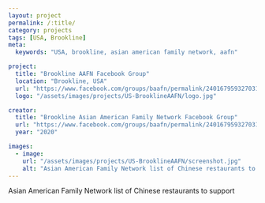 ```yaml
---
layout: project
permalink: /:title/
category: projects
tags: [USA, Brookline]
meta:
  keywords: "USA, brookline, asian american family network, aafn"

project:
  title: "Brookline AAFN Facebook Group"
  location: "Brookline, USA"
  url: "https://www.facebook.com/groups/baafn/permalink/2401679593270310/"
  logo: "/assets/images/projects/US-BrooklineAAFN/logo.jpg"

creator:
  title: "Brookline Asian American Family Network Facebook Group"
  url: "https://www.facebook.com/groups/baafn/permalink/2401679593270310/"
  year: "2020"

images:
  - image:
    url: "/assets/images/projects/US-BrooklineAAFN/screenshot.jpg"
    alt: "Asian American Family Network list of Chinese restaurants to support"
---
```

<p>Asian American Family Network list of Chinese restaurants to support</p>